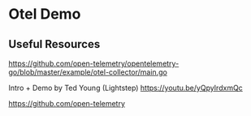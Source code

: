# Otel Demo

## Useful Resources

https://github.com/open-telemetry/opentelemetry-go/blob/master/example/otel-collector/main.go

Intro + Demo by Ted Young (Lightstep)
https://youtu.be/yQpyIrdxmQc

https://github.com/open-telemetry


